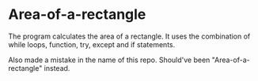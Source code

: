 # Area-of-a-rectangle
The program calculates the area of a rectangle. It uses the combination of while loops, function, try, except and if statements.

Also made a mistake in the name of this repo. Should've been "Area-of-a-rectangle" instead.

